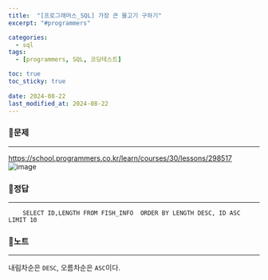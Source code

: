 ```yaml
---
title:  "[프로그래머스_SQL] 가장 큰 물고기 구하기"
excerpt: "#programmers"

categories:
  - sql
tags:
  - [programmers, SQL, 코딩테스트]

toc: true
toc_sticky: true
 
date: 2024-08-22
last_modified_at: 2024-08-22
---
```


### 📜문제
-----
<https://school.programmers.co.kr/learn/courses/30/lessons/298517>  
![image](https://github.com/user-attachments/assets/ceb2c527-1c77-4ac0-9bb7-e29b99440ef6)
  
### 📜정답
-----
```
    SELECT ID,LENGTH FROM FISH_INFO  ORDER BY LENGTH DESC, ID ASC LIMIT 10
```
  
### 📜노트
-----
내림차순은 `DESC`, 오름차순은 `ASC`이다.

